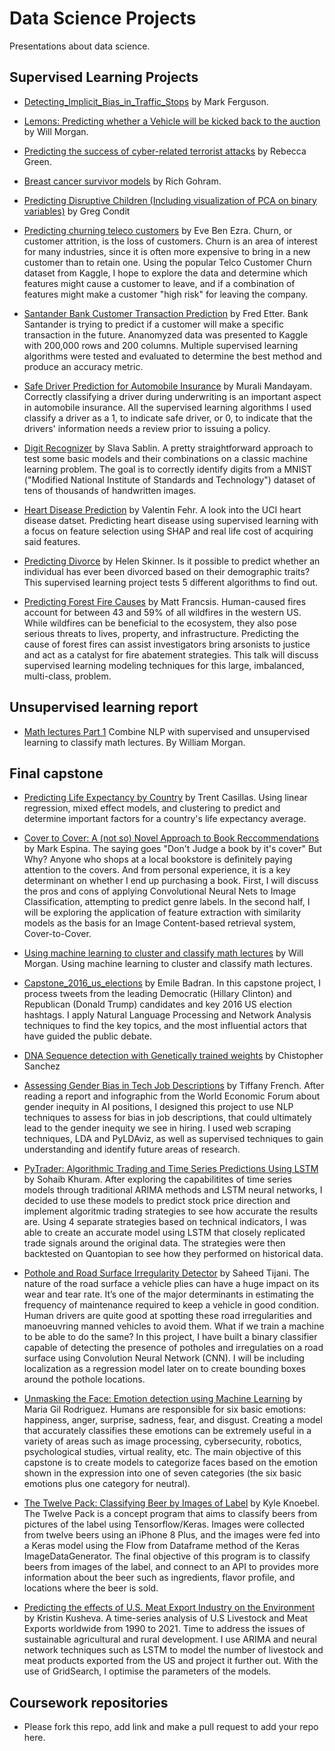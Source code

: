 # Data Science Projects
Presentations about data science.

## Supervised Learning Projects
- [Detecting_Implicit_Bias_in_Traffic_Stops](https://github.com/maf5509/Detecting_Implicit_Bias_in_Traffic_Stops) by Mark Ferguson.

- [Lemons: Predicting whether a Vehicle will be kicked back to the auction](https://github.com/ExtraLime/lemons) by Will Morgan. 



- [Predicting the success of cyber-related terrorist attacks](https://github.com/Begecky/Thinkful_Materials/tree/master/Unit_3_Capstone) by Rebecca Green.

- [Breast cancer survivor models](https://github.com/richardgorham1/ds-supervised-learning-capstone-lite) by Rich Gohram.    

- [Predicting Disruptive Children (Including visualization of PCA on binary variables)](https://github.com/conditg/predicting-disruption) by Greg Condit

- [Predicting churning teleco customers](https://github.com/ecbenezra/ThinkfulAssignments/tree/master/Midterm-Capstone-Report) by Eve Ben Ezra. Churn, or customer attrition, is the loss of customers. Churn is an area of interest for many industries, since it is often more expensive to bring in a new customer than to retain one. Using the popular Telco Customer Churn dataset from Kaggle, I hope to explore the data and determine which features might cause a customer to leave, and if a combination of features might make a customer "high risk" for leaving the company.

- [Santander Bank Customer Transaction Prediction](https://github.com/etterfred/Thinkful/blob/master/Santander_Bank_supervised_learning_capstone.ipynb) by Fred Etter.  Bank Santander is trying to predict if a customer will make a specific transaction in the future.  Ananomyzed data was presented to Kaggle with 200,000 rows and 200 columns.  Multiple supervised learning algorithms were tested and evaluated to determine the best method and produce an accuracy metric.

- [Safe Driver Prediction for Automobile Insurance](https://github.com/mu-mandayam/DataScience/blob/master/Supervised_Learning_Capstone/Sup_Learning_Capstone_Safe_Driver.ipynb) by Murali Mandayam. Correctly classifying a driver during underwriting is an important aspect in automobile insurance. All the supervised learning algorithms I used classify a driver as a 1, to indicate safe driver, or 0, to indicate that the drivers' information needs a review prior to issuing a policy.

- [Digit Recognizer](https://github.com/ISSablin/Digit_Recognizer.git) by Slava Sablin. A pretty straightforward approach to test some basic models and their combinations on a classic machine learning problem.  The goal is to correctly identify digits from a MNIST ("Modified National Institute of Standards and Technology") dataset of tens of thousands of handwritten images. 


- [Heart Disease Prediction](https://github.com/valfehr/Heart-Disease-Prediction) by Valentin Fehr. A look into the UCI heart disease datset. Predicting heart disease using supervised learning with a focus on feature selection using SHAP and real life cost of acquiring said features.

- [Predicting Divorce](https://github.com/SmellsLikeCake/predicting-divorce) by Helen Skinner. 
Is it possible to predict whether an individual has ever been divorced based on their demographic traits? This supervised learning project tests 5 different algorithms to find out.

- [Predicting Forest Fire Causes](https://github.com/mkfrancsis/Thinkful-Supervised-Learning-Capstone) by Matt Francsis.
Human-caused fires account for between 43 and 59% of all wildfires in the western US. While wildfires can be beneficial to the ecosystem, they also pose serious threats to lives, property, and infrastructure. Predicting the cause of forest fires can assist investigators bring arsonists to justice and act as a catalyst for fire abatement strategies. This talk will discuss supervised learning modeling techniques for this large, imbalanced, multi-class, problem.


## Unsupervised learning report

- [Math lectures Part 1](https://github.com/ExtraLime/math-lectures) Combine NLP with supervised and unsupervised learning to classify math lectures. By William Morgan.

## Final capstone


- [Predicting Life Expectancy by Country](https://github.com/trent129/Final-Thinkful-Capstone) by Trent Casillas. Using linear regression, mixed effect models, and clustering to predict and determine important factors for a country's life expectancy average. 

- [Cover to Cover: A (not so) Novel Approach to Book Reccommendations](https://www.thinkful.com/project-hunt/projects/cover-to-cover-a-not-so-novel-approach-to-book-reccommendations-4230) by Mark Espina. The saying goes "Don't Judge a book by it's cover" But Why? Anyone who shops at a local bookstore is definitely paying attention to the covers. And from personal experience, it is a key determinant on whether I end up purchasing a book. First, I will discuss the pros and cons of applying Convolutional Neural Nets to Image Classification, attempting to predict genre labels. In the second half, I will be exploring the application of feature extraction with similarity models as the basis for an Image Content-based retrieval system, Cover-to-Cover.

- [Using machine learning to cluster and classify math lectures](https://github.com/ExtraLime/math-lectures) by Will Morgan. Using machine learning to cluster and classify math lectures.

- [Capstone_2016_us_elections](https://github.com/ebadran/thinkfulBC/blob/master/final_capstone/Capstone_2016_us_elections.ipynb) by Emile Badran. In this capstone project, I process tweets from the leading Democratic (Hillary Clinton) and Republican (Donald Trump) candidates and key 2016 US election hashtags. I apply Natural Language Processing and Network Analysis techniques to find the key topics, and the most influential actors that have guided the public debate.


 
 - [DNA Sequence detection with Genetically trained weights](https://github.com/christophersanchez/DataScience/tree/master/Thinkful/Unit6) by Chistopher Sanchez
 
 - [Assessing Gender Bias in Tech Job Descriptions](https://github.com/tshaefrench/dataviz/tree/master/Final%20Capstone) by Tiffany French. 
After reading a report and infographic from the World Economic Forum about gender inequity in AI positions, I designed this project to use NLP techniques to assess for bias in job descriptions, that could ultimately lead to the gender inequity we see in hiring.  I used web scraping techniques, LDA and PyLDAviz, as well as supervised techniques to gain understanding and identify future areas of research.

- [PyTrader: Algorithmic Trading and Time Series Predictions Using LSTM](https://github.com/sohaibk321/quant_analysis_stocks) by Sohaib Khuram.
After exploring the capabilitites of time series models through traditional ARIMA methods and LSTM neural networks, I decided to use these models to predict stock price direction and implement algoritmic trading strategies to see how accurate the results are. Using 4 separate strategies based on technical indicators, I was able to create an accurate model using LSTM that closely replicated trade signals around the original data. The strategies were then backtested on Quantopian to see how they performed on historical data.


- [Pothole and Road Surface Irregularity Detector](https://github.com/datafrick/Data-Science-Portfolio/tree/master/pothole_detector) by Saheed Tijani.
The nature of the road surface a vehicle plies can have a huge impact on its wear and tear rate. It’s one of the major determinants in estimating the frequency of maintenance required to keep a vehicle in good condition. Human drivers are quite good at spotting these road irregularities and manoeuvring manned vehicles to avoid them. What if we train a machine to be able to do the same? In this project, I have built a binary classifier capable of detecting the presence of potholes and irregulaties on a road surface using Convolution Neural Network (CNN). I will be including localization as a regression model later on to create bounding boxes around the pothole locations.

- [Unmasking the Face: Emotion detection using Machine Learning](https://github.com/mariagilr/Final-Capstone) by Maria Gil Rodriguez.
Humans are responsible for six basic emotions: happiness, anger, surprise, sadness, fear, and disgust. Creating a model that accurately classifies these emotions can be extremely useful in a variety of areas such as image processing, cybersecurity, robotics, psychological studies, virtual reality, etc. The main objective of this capstone is to create models to categorize faces based on the emotion shown in the expression into one of seven categories (the six basic emotions plus one category for neutral).

- [The Twelve Pack: Classifying Beer by Images of Label](https://github.com/kknoebel17/Thinkful---Data-Science/blob/master/Final_Capstone/The_Twelve_Pack_ReadMe.md) by Kyle Knoebel. 
The Twelve Pack is a concept program that aims to classify beers from pictures of the label using Tensorflow/Keras. Images were collected from twelve beers using an iPhone 8 Plus, and the images were fed into a Keras model using the Flow from Dataframe method of the Keras ImageDataGenerator. The final objective of this program is to classify beers from images of the label, and connect to an API to provides more information about the beer such as ingredients, flavor profile, and locations where the beer is sold. 

- [Predicting the effects of U.S. Meat Export Industry on the Environment](https://github.com/ckusheva/Final-Project-Thinkful) by Kristin Kusheva.
A time-series analysis of U.S Livestock and Meat Exports worldwide from 1990 to 2021. Time to address the issues of sustainable agricultural and rural development. I use ARIMA and neural network techniques such as LSTM to model the number of livestock and meat products exported from the US and project it further out. With the use of GridSearch, I optimise the parameters of the models.






## Coursework repositories
- Please fork this repo, add link and make a pull request to add your repo here.
